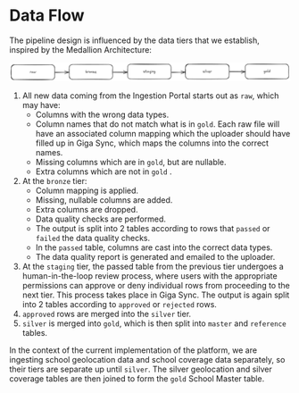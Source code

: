 # Data Flow

The pipeline design is influenced by the data tiers that we establish, inspired by the
Medallion Architecture:

![](./images/medallion.png)

1. All new data coming from the Ingestion Portal starts out as `raw`, which may have:
    - Columns with the wrong data types.
    - Column names that do not match what is in `gold`. Each raw file will have an
      associated column mapping which the uploader should have filled up in Giga Sync,
      which maps the columns into the correct names.
    - Missing columns which are in `gold`, but are nullable.
    - Extra columns which are not in `gold` .
2. At the `bronze` tier:
    - Column mapping is applied.
    - Missing, nullable columns are added.
    - Extra columns are dropped.
    - Data quality checks are performed.
    - The output is split into 2 tables according to rows that `passed` or `failed` the
      data quality checks.
    - In the `passed` table, columns are cast into the correct data types.
    - The data quality report is generated and emailed to the uploader.
3. At the `staging` tier, the passed table from the previous tier undergoes a
   human-in-the-loop review process, where users with the appropriate permissions can
   approve or deny individual rows from proceeding to the next tier. This process takes
   place in Giga Sync. The output is again split into 2 tables according to `approved`
   or
   `rejected` rows.
4. `approved` rows are merged into the `silver` tier.
5. `silver` is merged into `gold`, which is then split into `master` and `reference`
   tables.

In the context of the current implementation of the platform, we are ingesting school
geolocation data and school coverage data separately, so their tiers are separate up
until `silver`. The silver geolocation and silver coverage tables are then joined to
form the `gold` School Master table.
